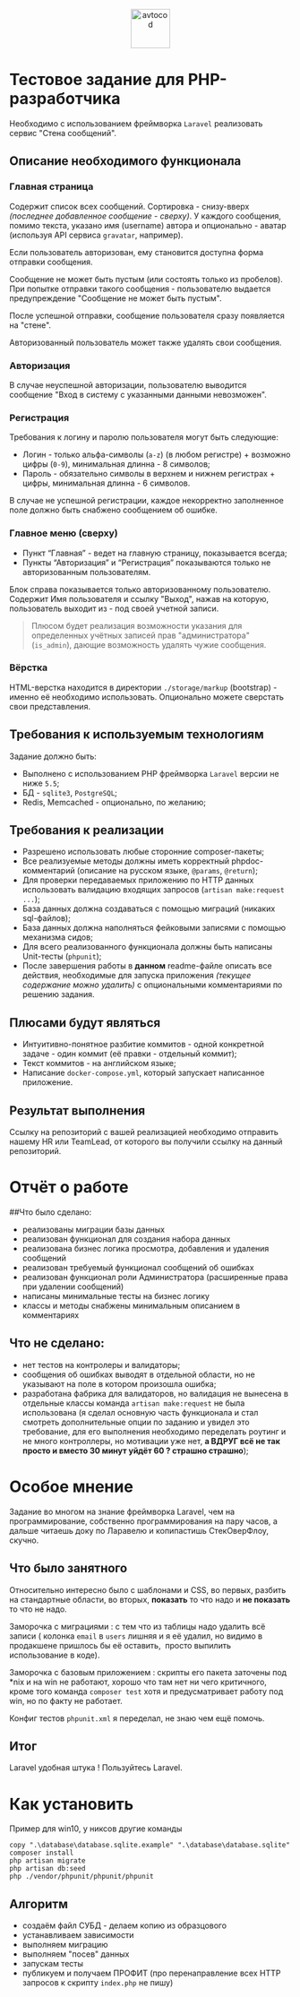<p align="center">
  <img alt="avtocod" src="https://avatars1.githubusercontent.com/u/32733112?s=70&v=4" width="70" height="70" />
</p>

# Тестовое задание для PHP-разработчика
Необходимо с использованием фреймворка `Laravel` реализовать сервис "Стена сообщений".
## Описание необходимого функционала
### Главная страница
Содержит список всех сообщений. Сортировка - снизу-вверх _(последнее добавленное сообщение - сверху)_. У каждого сообщения, помимо текста, указано имя (username) автора и опционально - аватар (используя API сервиса `gravatar`, например).

Если пользователь авторизован, ему становится доступна форма отправки сообщения.

Сообщение не может быть пустым (или состоять только из пробелов). При попытке отправки такого сообщения - пользователю выдается предупреждение "Сообщение не может быть пустым".

После успешной отправки, сообщение пользователя сразу появляется на "стене".

Авторизованный пользователь может также удалять свои сообщения.
### Авторизация
В случае неуспешной авторизации, пользователю выводится сообщение "Вход в систему с указанными данными невозможен".
### Регистрация
Требования к логину и паролю пользователя могут быть следующие:

- Логин - только альфа-символы (`a-z`) (в любом регистре) + возможно цифры (`0-9`), минимальная длинна - 8 символов;
- Пароль - обязательно символы в верхнем и нижнем регистрах + цифры, минимальная длинна - 6 символов.

В случае не успешной регистрации, каждое некорректно заполненное поле должно быть снабжено сообщением об ошибке.
### Главное меню (сверху)
- Пункт “Главная” - ведет на главную страницу, показывается всегда;
- Пункты “Авторизация” и “Регистрация” показываются только не авторизованным пользователям.

Блок справа показывается только авторизованному пользователю. Содержит Имя пользователя и ссылку "Выход", нажав на которую, пользователь выходит из - под своей учетной записи.
> Плюсом будет реализация возможности указания для определенных учётных записей прав "администратора" (`is_admin`), дающие возможность удалять чужие сообщения.
### Вёрстка
HTML-верстка находится в директории `./storage/markup` (bootstrap) - именно её необходимо использовать. Опционально можете сверстать свои представления.
## Требования к используемым технологиям
Задание должно быть:

- Выполнено с использованием PHP фреймворка `Laravel` версии не ниже `5.5`;
- БД - `sqlite3`, `PostgreSQL`;
- Redis, Memcached - опционально, по желанию;
## Требования к реализации
- Разрешено использовать любые сторонние composer-пакеты;
- Все реализуемые методы должны иметь корректный phpdoc-комментарий (описание на русском языке, `@params`, `@return`);
- Для проверки передаваемых приложению по HTTP данных использовать валидацию входящих запросов (`artisan make:request ...`);
- База данных должна создаваться с помощью миграций (никаких sql-файлов);
- База данных должна наполняться фейковыми записями с помощью механизма сидов;
- Для всего реализованного функционала должны быть написаны Unit-тесты (`phpunit`);
- После завершения работы в **данном** readme-файле описать все действия, необходимые для запуска приложения _(текущее содержание можно удалить)_ с опциональными комментариями по решению задания.
## Плюсами будут являться
- Интуитивно-понятное разбитие коммитов - одной конкретной задаче - один коммит (её правки - отдельный коммит);
- Текст коммитов - на английском языке;
- Написание `docker-compose.yml`, который запускает написанное приложение.
## Результат выполнения
Ссылку на репозиторий с вашей реализацией необходимо отправить нашему HR или TeamLead, от которого вы получили ссылку на данный репозиторий.
# Отчёт о работе
##Что было сделано:
- реализованы миграции базы данных
- реализован функционал для создания набора данных
- реализована бизнес логика просмотра, добавления и удаления сообщений
- реализован требуемый функционал сообщений об ошибках
- реализован функционал роли Администратора
 (расширенные права при удалении сообщений)
- написаны минимальные тесты на бизнес логику
- классы и методы снабжены минимальным описанием в комментариях
## Что не сделано:
- нет тестов на контролеры и валидаторы;
- сообщения об ошибках выводят в отдельной области,
но не указывают на поле в котором произошла ошибка;
- разработана фабрика для валидаторов, 
но валидация не вынесена в отдельные классы 
команда ``artisan make:request`` не была использована 
(я сделал основную часть функционала и стал смотреть дополнительные 
опции по заданию и увидел это требование, для его выполнения необходимо 
переделать роутинг и не много контроллеры, но мотивации уже нет, 
**а ВДРУГ всё не так просто и вместо 30 минут уйдёт 60 ? 
страшно страшно**);
# Особое мнение
Задание во многом на знание фреймворка Laravel, чем на программирование, 
собственно программирования на пару часов, 
а дальше читаешь доку по Ларавелю и копипастишь СтекОверФлоу, скучно.
## Что было занятного
Относительно интересно было с шаблонами и CSS, 
во первых, разбить на стандартные области, 
во вторых, **показать** то что надо и **не показать** то что не надо.

Заморочка с миграциями : с тем что из таблицы надо удалить всё записи
( колонка ``email`` в ``users`` лишняя и я её удалил, 
но видимо в продакшене пришлось бы её оставить,
 просто выпилить использование в коде).
 
Заморочка с базовым приложением : скрипты его пакета заточены под *nix 
и на win не работают, хорошо что там нет ни чего критичного, 
кроме того команда ``composer test`` 
хотя и предусматривает работу под win, но по факту не работает.

Конфиг тестов ``phpunit.xml`` я переделал, не знаю чем ещё помочь.
## Итог
Laravel удобная штука ! Пользуйтесь Laravel.
# Как установить
Пример для win10, у никсов другие команды
```
copy ".\database\database.sqlite.example" ".\database\database.sqlite"
composer install
php artisan migrate
php artisan db:seed
php ./vendor/phpunit/phpunit/phpunit
```
## Алгоритм
- создаём файл СУБД - делаем копию из образцового
- устанавливаем зависимости
- выполняем миграцию
- выполняем "посев" данных
- запускам тесты
- публикуем и получаем ПРОФИТ
 (про перенаправление всех HTTP запросов к скрипту ``index.php`` не пишу)
